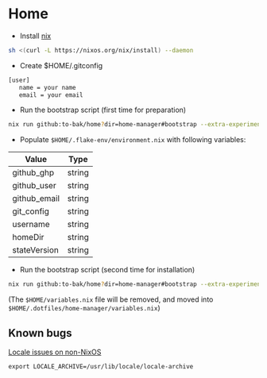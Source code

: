 # Home

* Install [nix](https://nixos.org/download.html)
```sh
sh <(curl -L https://nixos.org/nix/install) --daemon
```

* Create $HOME/.gitconfig
```sh
[user]
   name = your name
   email = your email
```

* Run the bootstrap script (first time for preparation)
```sh
nix run github:to-bak/home?dir=home-manager#bootstrap --extra-experimental-features "nix-command flakes"
```

* Populate `$HOME/.flake-env/environment.nix` with following variables:

| Value        | Type   |
|--------------|--------|
| github_ghp   | string |
| github_user  | string |
| github_email | string |
| git_config   | string |
| username     | string |
| homeDir      | string |
| stateVersion | string |

* Run the bootstrap script (second time for installation)
```sh
nix run github:to-bak/home?dir=home-manager#bootstrap --extra-experimental-features "nix-command flakes"
```
(The `$HOME/variables.nix` file will be removed, and moved into `$HOME/.dotfiles/home-manager/variables.nix`)

## Known bugs

[Locale issues on non-NixOS](https://nixos.wiki/wiki/Locales)
```
export LOCALE_ARCHIVE=/usr/lib/locale/locale-archive
```
